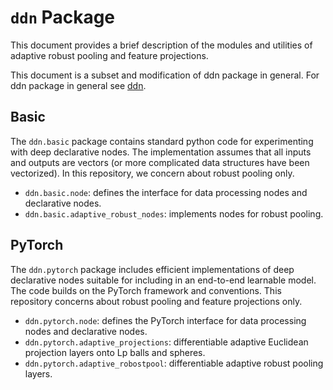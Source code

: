 # `ddn` Package

This document provides a brief description of the modules and utilities of adaptive robust pooling and feature projections.

This document is a subset and modification of ddn package in general. For ddn package in general see [ddn](https://github.com/anucvml/ddn).

## Basic

The `ddn.basic` package contains standard python code for experimenting with deep declarative nodes. The
implementation assumes that all inputs and outputs are vectors (or more complicated data structures
have been vectorized). In this repository, we concern about robust pooling only.

* `ddn.basic.node`: defines the interface for data processing nodes and declarative nodes.
* `ddn.basic.adaptive_robust_nodes`: implements nodes for robust pooling.


## PyTorch

The `ddn.pytorch` package includes efficient implementations of deep declarative nodes suitable for including
in an end-to-end learnable model. The code builds on the PyTorch framework and conventions. This repository concerns
about robust pooling and feature projections only.

* `ddn.pytorch.node`: defines the PyTorch interface for data processing nodes and declarative nodes.
* `ddn.pytorch.adaptive_projections`: differentiable adaptive Euclidean projection layers onto Lp balls and spheres.
* `ddn.pytorch.adaptive_robostpool`: differentiable adaptive robust pooling layers.
